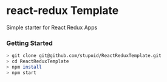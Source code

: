 # react-redux Template
Simple starter for React Redux Apps

### Getting Started
```bash
> git clone git@github.com/stupoid/ReactReduxTemplate.git
> cd ReactReduxTemplate
> npm install
> npm start
```
